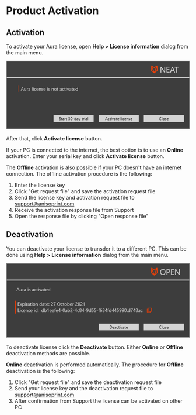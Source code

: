 # Product Activation
## Activation

To activate your Aura license, open **Help > License information** dialog from the main menu.

![License information dialog](./media/license-info.png)

After that, click **Activate license** button. 

If your PC is connected to the internet, the best option is to use an **Online** activation. Enter your serial key and click **Activate license** button.

The **Offline** activation is also possible if your PC doesn't have an internet connection. The offline activation procedure is the following:
1. Enter the license key
2. Click "Get request file" and save the activation request file
3. Send the license key and activation request file to [support@anisoprint.com](mailto:support@anisoprint.com)
4. Receive the activation response file from Support
5. Open the response file by clicking "Open response file"

## Deactivation

You can deactivate your license to transder it to a different PC. This can be done using **Help > License information** dialog from the main menu.

![License information dialog](./media/license-info-act.png)

To deactivate license click the **Deactivate** button. Either **Online** or **Offline** deactivation methods are possible.

**Online** deactivation is performed automatically. The procedure for **Offline** deactivation is the following:
1. Click "Get request file" and save the deactivation request file
2. Send your license key and the deactivation request file to [support@anisoprint.com](mailto:support@anisoprint.com)
3. After confirmation from Support the license can be activated on other PC
